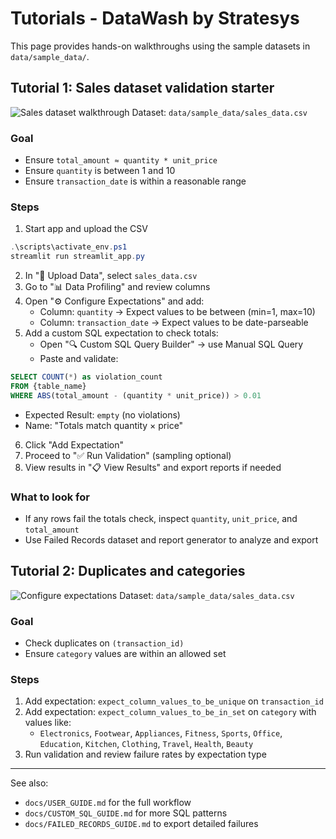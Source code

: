 # Tutorials - DataWash by Stratesys

This page provides hands-on walkthroughs using the sample datasets in `data/sample_data/`.

## Tutorial 1: Sales dataset validation starter
![Sales dataset walkthrough](assets/upload.gif)
Dataset: `data/sample_data/sales_data.csv`

### Goal
- Ensure `total_amount ≈ quantity * unit_price`
- Ensure `quantity` is between 1 and 10
- Ensure `transaction_date` is within a reasonable range

### Steps
1) Start app and upload the CSV
```powershell
.\scripts\activate_env.ps1
streamlit run streamlit_app.py
```
2) In "📁 Upload Data", select `sales_data.csv`
3) Go to "📊 Data Profiling" and review columns
4) Open "⚙️ Configure Expectations" and add:
   - Column: `quantity` → Expect values to be between (min=1, max=10)
   - Column: `transaction_date` → Expect values to be date-parseable
5) Add a custom SQL expectation to check totals:
   - Open "🔍 Custom SQL Query Builder" → use Manual SQL Query
   - Paste and validate:
```sql
SELECT COUNT(*) as violation_count
FROM {table_name}
WHERE ABS(total_amount - (quantity * unit_price)) > 0.01
```
   - Expected Result: `empty` (no violations)
   - Name: "Totals match quantity × price"
6) Click "Add Expectation"
7) Proceed to "✅ Run Validation" (sampling optional)
8) View results in "📋 View Results" and export reports if needed

### What to look for
- If any rows fail the totals check, inspect `quantity`, `unit_price`, and `total_amount`
- Use Failed Records dataset and report generator to analyze and export

## Tutorial 2: Duplicates and categories
![Configure expectations](assets/configure.gif)
Dataset: `data/sample_data/sales_data.csv`

### Goal
- Check duplicates on `(transaction_id)`
- Ensure `category` values are within an allowed set

### Steps
1) Add expectation: `expect_column_values_to_be_unique` on `transaction_id`
2) Add expectation: `expect_column_values_to_be_in_set` on `category` with values like:
   - `Electronics`, `Footwear`, `Appliances`, `Fitness`, `Sports`, `Office`, `Education`, `Kitchen`, `Clothing`, `Travel`, `Health`, `Beauty`
3) Run validation and review failure rates by expectation type

---
See also:
- `docs/USER_GUIDE.md` for the full workflow
- `docs/CUSTOM_SQL_GUIDE.md` for more SQL patterns
- `docs/FAILED_RECORDS_GUIDE.md` to export detailed failures

